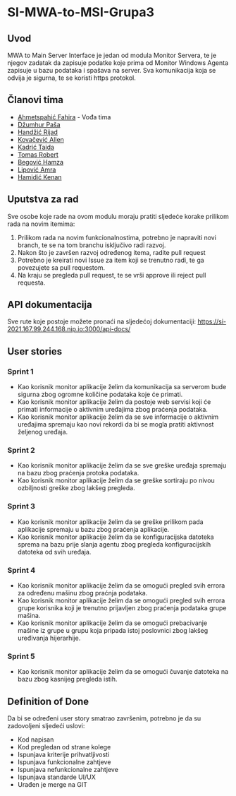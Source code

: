 # SI-MWA-to-MSI-Grupa3

## Uvod

MWA to Main Server Interface je jedan od modula Monitor Servera, te je njegov zadatak da zapisuje podatke koje prima od Monitor Windows Agenta zapisuje u bazu podataka i spašava na server. Sva komunikacija koja se odvija je sigurna, te se koristi https protokol.

## Članovi tima

* [Ahmetspahić Fahira](https://github.com/fahmetspah1) - Vođa tima
* [Džumhur Paša](https://github.com/PasaDzumhur)
* [Handžić Rijad](https://github.com/rhandzic1)
* [Kovačević Allen](https://github.com/AllenKo100)
* [Kadrić Taida](https://github.com/taidakadric)
* [Tomas Robert](https://github.com/rtomas1)
* [Begović Hamza](https://github.com/hbegovic1)
* [Lipović Amra](https://github.com/alipovic1)
* [Hamidić Kenan](https://github.com/khamidic)

## Uputstva za rad

Sve osobe koje rade na ovom modulu moraju pratiti sljedeće korake prilikom rada na novim itemima:

1. Prilikom rada na novim funkcionalnostima, potrebno je napraviti novi branch, te se na tom branchu isključivo radi razvoj.
2. Nakon što je završen razvoj određenog itema, radite pull request
3. Potrebno je kreirati novi Issue za item koji se trenutno radi, te ga povezujete sa pull requestom.
4. Na kraju se pregleda pull request, te se vrši approve ili reject pull requesta.

## API dokumentacija

Sve rute koje postoje možete pronaći na sljedećoj dokumentaciji: https://si-2021.167.99.244.168.nip.io:3000/api-docs/

## User stories

### Sprint 1
* Kao korisnik monitor aplikacije želim da komunikacija sa serverom bude sigurna zbog ogromne količine podataka koje će primati.
* Kao korisnik monitor aplikacije želim da postoje web servisi koji će primati informacije o aktivnim uređajima zbog praćenja podataka.
* Kao korisnik monitor aplikacije želim da se sve informacije o aktivnim uređajima spremaju kao novi rekordi da bi se mogla pratiti aktivnost željenog uređaja.

### Sprint 2
* Kao korisnik monitor aplikacije želim da se sve greške uređaja spremaju na bazu zbog praćenja protoka podataka.
* Kao korisnik monitor aplikacije želim da se greške sortiraju po nivou ozbiljnosti greške zbog lakšeg pregleda.

### Sprint 3
* Kao korisnik monitor aplikacije želim da se greške prilikom pada aplikacije spremaju u bazu zbog praćenja aplikacije.
* Kao korisnik monitor aplikacije želim da se konfiguracijska datoteka sprema na bazu prije slanja agentu zbog pregleda konfiguracijskih datoteka od svih uređaja.

### Sprint 4
* Kao korisnik monitor aplikacije želim da se omogući pregled svih errora za određenu mašinu zbog praćnja podataka.
* Kao korisnik monitor aplikacije želim da se omogući pregled svih errora grupe korisnika koji je trenutno prijavljen zbog praćenja podataka grupe mašina.
* Kao korisnik monitor aplikacije želim da se omogući prebacivanje mašine iz grupe u grupu koja pripada istoj poslovnici zbog lakšeg uređivanja hijerarhije.

### Sprint 5
* Kao korisnik monitor aplikacije želim da se omogući čuvanje datoteka na bazu zbog kasnijeg pregleda istih.

## Definition of Done

Da bi se određeni user story smatrao završenim, potrebno je da su zadovoljeni sljedeći uslovi:

* Kod napisan
* Kod pregledan od strane kolege
* Ispunjava kriterije prihvatljivosti
* Ispunjava funkcionalne zahtjeve
* Ispunjava nefunkcionalne zahtjeve
* Ispunjava standarde UI/UX
* Urađen je merge na GIT
